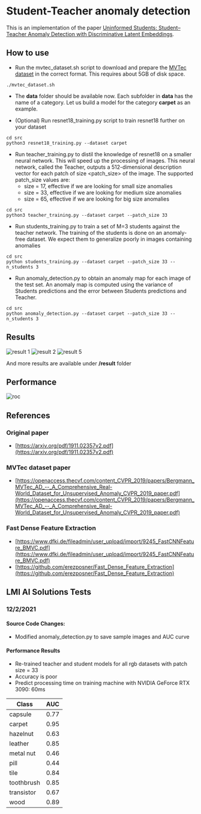 # Student-Teacher anomaly detection
This is an implementation of the paper [Uninformed Students: Student–Teacher Anomaly Detection
with Discriminative Latent Embeddings](https://arxiv.org/pdf/1911.02357v2.pdf). 

## How to use

* Run the mvtec_dataset.sh script to download and prepare the [MVTec dataset](https://www.mvtec.com/company/research/datasets/mvtec-ad/) in the correct format. This requires about 5GB of disk space.
```
./mvtec_dataset.sh
```

* The __data__ folder should be available now. Each subfolder in __data__ has the name of a category. Let us build a model for the category __carpet__ as an example.

* (Optional) Run resnet18_training.py script to train resnet18 further on your dataset
```
cd src
python3 resnet18_training.py --dataset carpet
```

* Run teacher_training.py to distil the knowledge of resnet18 on a smaller neural network. This will speed up the processing of images. This neural network, called the Teacher, outputs a 512-dimensional description vector for each patch of size <patch_size> of the image.
The supported patch_size values are:
    * size = 17, effective if we are looking for small size anomalies
    * size = 33, effective if we are looking for medium size anomalies
    * size = 65, effective if we are looking for big size anomalies
```
cd src
python3 teacher_training.py --dataset carpet --patch_size 33 
```

* Run students_training.py to train a set of M=3 students against the teacher network. The training of the students is done on an anomaly-free dataset. We expect them to generalize poorly in images containing anomalies
```
cd src
python students_training.py --dataset carpet --patch_size 33 --n_students 3
```

* Run anomaly_detection.py to obtain an anomaly map for each image of the test set. An anomaly map is computed using the variance of Students predictions and the error between Students predictions and Teacher.
```
cd src
python anomaly_detection.py --dataset carpet --patch_size 33 --n_students 3
```

## Results
![result 1](results/anomaly_carpet_res1.png)
![result 2](results/anomaly_carpet_res2.png)
![result 5](results/anomaly_carpet_res5.png)

And more results are available under **/result** folder

## Performance
![roc](results/carpet_roc.png)

## References

### Original paper
* [https://arxiv.org/pdf/1911.02357v2.pdf](https://arxiv.org/pdf/1911.02357v2.pdf)

### MVTec dataset paper
* [https://openaccess.thecvf.com/content_CVPR_2019/papers/Bergmann_MVTec_AD_--_A_Comprehensive_Real-World_Dataset_for_Unsupervised_Anomaly_CVPR_2019_paper.pdf](https://openaccess.thecvf.com/content_CVPR_2019/papers/Bergmann_MVTec_AD_--_A_Comprehensive_Real-World_Dataset_for_Unsupervised_Anomaly_CVPR_2019_paper.pdf)

### Fast Dense Feature Extraction
* [https://www.dfki.de/fileadmin/user_upload/import/9245_FastCNNFeature_BMVC.pdf](https://www.dfki.de/fileadmin/user_upload/import/9245_FastCNNFeature_BMVC.pdf)
* [https://github.com/erezposner/Fast_Dense_Feature_Extraction](https://github.com/erezposner/Fast_Dense_Feature_Extraction)

## LMI AI Solutions Tests
### 12/2/2021
#### Source Code Changes:
* Modified anomaly_detection.py to save sample images and AUC curve

#### Performance Results
* Re-trained teacher and student models for all rgb datasets with patch size = 33
* Accuracy is poor
* Predict processing time on training machine with NVIDIA GeForce RTX 3090: 60ms

| Class | AUC |
| --- | --- |
| capsule | 0.77 |
| carpet | 0.95 |
| hazelnut | 0.63 |
| leather | 0.85 |
| metal nut | 0.46 |
| pill | 0.44 |
| tile | 0.84 |
| toothbrush | 0.85 |
| transistor | 0.67 |
| wood | 0.89 |





